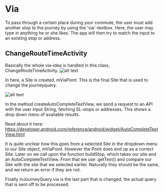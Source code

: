 # Via

To pass through a certain place during your commute, the user must add another stop to the journey by using the 'via'-textbox.
Here, the user may type in anything he or she likes. The app will then try to match the input to an existing stop or address.

## ChangeRouteTimeActivity

Basically the whole via-idea is handled in this class, ChangeRouteTimeActivity. 
![alt text](./ChangeRouteTimeActivity.PNG)

In here, a Site is created, mViaPoint. This is the final Site that is used to change the journeyquery.

![alt text](./ViaPoint.PNG)

In the method createAutoCompleteTextView, we send a request to an API with the user input String, fetching SL-stops or addresses.
This shows a drop down menu of available results. 

Read about it here: https://developer.android.com/reference/android/widget/AutoCompleteTextView.html

It is quite unclear how this goes from a selected Site in the dropdown menu to our Site object, mViaPoint.
However the Point does end up as a correct Site. Later on we call upon the function buildStop, which takes our site and an AutoCompleteTextView. From that we use .getText() and compare our Site with the site that we selected earlier. Naturally they should be the same, and we return an error if they are not.

Finally mJourneyQuery.via is the last part that is changed, the actual query that is sent off to be processed.
